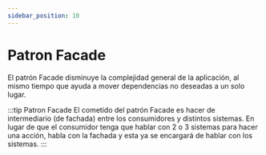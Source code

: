 ```yaml
---
sidebar_position: 10
---
```


# Patron Facade

El patrón Facade disminuye la complejidad general de la aplicación, al mismo tiempo que ayuda a mover dependencias no deseadas a un solo lugar.

:::tip Patron Facade
El cometido del patrón Facade es hacer de intermediario (de fachada) entre los consumidores y distintos sistemas. En lugar de que el consumidor tenga que hablar con 2 o 3 sistemas para hacer una acción, habla con la fachada y esta ya se encargará de hablar con los sistemas.
:::
